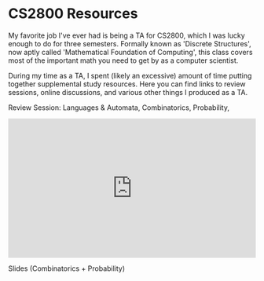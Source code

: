 # CS2800 Resources

My favorite job I've ever had is being a TA for CS2800, which I was lucky enough to do for three semesters. Formally known as 'Discrete Structures', now aptly called 'Mathematical Foundation of Computing', this class covers most of the important math you need to get by as a computer scientist. 

During my time as a TA, I spent (likely an excessive) amount of time putting together supplemental study resources. Here you can find links to review sessions, online discussions, and various other things I produced as a TA. 

Review Session: Languages & Automata, Combinatorics, Probability, 

<div style="position: relative; padding-bottom: 56.25%; height: 0;">
  <iframe src="https://www.youtube.com/watch?v=CdlwtsTsshw&t=810s&ab_channel=TuniLe
  " frameborder="0" style="position: absolute; top: 0; left: 0; width: 100%; height: 100%;" allowfullscreen></iframe>
</div>

Slides (Combinatorics + Probability)